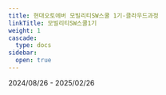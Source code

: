 ```yaml
---
title: 현대오토에버 모빌리티SW스쿨 1기-클라우드과정
linkTitle: 모빌리티SW스쿨1기
weight: 1
cascade:
  type: docs
sidebar:
  open: true
---
```

2024/08/26 - 2025/02/26